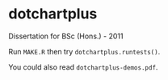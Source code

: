 # dotchartplus

Dissertation for BSc (Hons.) - 2011

Run `MAKE.R` then try `dotchartplus.runtests()`.

You could also read `dotchartplus-demos.pdf`.
